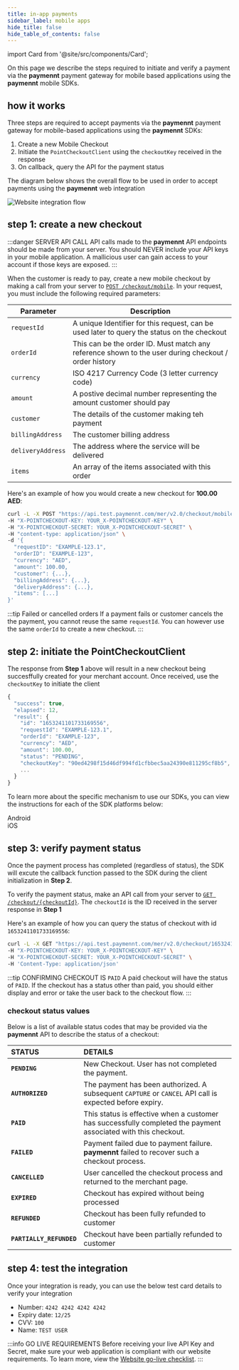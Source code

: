 ```yaml
---
title: in-app payments
sidebar_label: mobile apps
hide_title: false
hide_table_of_contents: false
---
```

import Card from '@site/src/components/Card';

On this page we describe the steps required to initiate and verify a payment via the **paymennt** payment gateway for mobile based applications using the **paymennt** mobile SDKs.

## how it works

Three steps are required to accept payments via the **paymennt** payment gateway for mobile-based applications using the **paymennt** SDKs:

1. Create a new Mobile Checkout
2. Initiate the `PointCheckoutClient` using the `checkoutKey` received in the response
3. On callback, query the API for the payment status

The diagram below shows the overall flow to be used in order to accept payments using the **paymennt**
web integration

![Website integration flow](/img/docs/build/initiate/sdk-flow.png)

## step 1: create a new checkout

:::danger SERVER API CALL
API calls made to the **paymennt** API endpoints should be made from your server. You should NEVER include your API keys in your mobile application. A mallicious user can gain access to your account if those keys are exposed.
:::

When the customer is ready to pay, create a new mobile checkout by making a call from your server to <a href="/api/#operation/create_checkout_mobile" target="_blank">`POST /checkout/mobile`</a>. In your request, you must include the following required parameters:

| **Parameter**     | **Description**                                                                                      |
| ----------------- | ---------------------------------------------------------------------------------------------------- |
| `requestId`       | A unique Identifier for this request, can be used later to query the status on the checkout          |
| `orderId`         | This can be the order ID. Must match any reference shown to the user during checkout / order history |
| `currency`        | ISO 4217 Currency Code (3 letter currency code)                                                      |
| `amount`          | A postive decimal number representing the amount customer should pay                                 |
| `customer`        | The details of the customer making teh payment                                                       |
| `billingAddress`  | The customer billing address                                                                         |
| `deliveryAddress` | The address where the service will be delivered                                                      |
| `items`           | An array of the items associated with this order                                                     |

Here's an example of how you would create a new checkout for **100.00 AED**:

```bash title="curl"
curl -L -X POST "https://api.test.paymennt.com/mer/v2.0/checkout/mobile" \
-H "X-POINTCHECKOUT-KEY: YOUR_X-POINTCHECKOUT-KEY" \
-H "X-POINTCHECKOUT-SECRET: YOUR_X-POINTCHECKOUT-SECRET" \
-H "content-type: application/json" \
-d '{
  "requestID": "EXAMPLE-123.1",
  "orderID": "EXAMPLE-123",
  "currency": "AED",
  "amount": 100.00,
  "customer": {...},
  "billingAddress": {...},
  "deliveryAddress": {...},
  "items": [...]
}'
```

:::tip Failed or cancelled orders
If a payment fails or customer cancels the the payment, you cannot reuse the same `requestId`. You can however use the same `orderId` to create a new checkout.
:::

## step 2: initiate the PointCheckoutClient

The response from **Step 1** above will result in a new checkout being succesffully created for your merchant account. Once received, use the `checkoutKey` to initiate the client

```jsx title="200 Response"
{
  "success": true,
  "elapsed": 12,
  "result": {
    "id": "1653241101733169556",
    "requestId": "EXAMPLE-123.1",
    "orderId": "EXAMPLE-123",
    "currency": "AED",
    "amount": 100.00,
    "status": "PENDING",
    "checkoutKey": "90ed4298f15d46df994fd1cfbbec5aa24390e811295cf8b5",
    ...
  }
}
```

To learn more about the specific mechanism to use our SDKs, you can view the instructions for each of the SDK platforms below:

<div class="row">
  <div class="col col--3">
    <Card
      image="/img/docs/integrate/sdks/android-logo.svg"
      link="/docs/sdks/android"
      action="Android">
      Android
    </Card>
  </div>
  <div class="col col--3">
    <Card
      image="/img/docs/integrate/sdks/ios-logo.svg"
      link="/docs/sdks/ios"
      action="iOS">
      iOS
    </Card>
  </div>
</div>

## step 3: verify payment status

Once the payment process has completed (regardless of status), the SDK will excute the callback function passed to the SDK during the client initialization in **Step 2**.

To verify the payment status, make an API call from your server to <a href="/api/#operation/get_checkout" target="_blank">`GET /checkout/{checkoutId}`</a>. The `checkoutId` is the ID received in the server response in **Step 1**

Here's an example of how you can query the status of checkout with id `1653241101733169556`:

```bash title="curl"
curl -L -X GET "https://api.test.paymennt.com/mer/v2.0/checkout/1653241101733169556" \
-H "X-POINTCHECKOUT-KEY: YOUR_X-POINTCHECKOUT-KEY" \
-H "X-POINTCHECKOUT-SECRET: YOUR_X-POINTCHECKOUT-SECRET" \
-H 'Content-Type: application/json'
```

:::tip CONFIRMING CHECKOUT IS `PAID`
A paid checkout will have the status of `PAID`. If the checkout has a status other than paid, you should either display and error or take the user back to the checkout flow.
:::

### checkout status values

Below is a list of available status codes that may be provided via the **paymennt** API to describe the status of a checkout:

| STATUS                   | DETAILS                                                                                                        |
| :----------------------- | :------------------------------------------------------------------------------------------------------------- |
| **`PENDING`**            | New Checkout. User has not completed the payment.                                                              |
| **`AUTHORIZED`**         | The payment has been authorized. A subsequent `CAPTURE` or `CANCEL` API call is expected before expiry.        |
| **`PAID`**               | This status is effective when a customer has successfully completed the payment associated with this checkout. |
| **`FAILED`**             | Payment failed due to payment failure. **paymennt** failed to recover such a checkout process.                 |
| **`CANCELLED`**          | User cancelled the checkout process and returned to the merchant page.                                         |
| **`EXPIRED`**            | Checkout has expired without being processed                                                                   |
| **`REFUNDED`**           | Checkout has been fully refunded to customer                                                                   |
| **`PARTIALLY_REFUNDED`** | Checkout have been partially refunded to customer                                                              |

## step 4: test the integration

Once your integration is ready, you can use the below test card details to verify your integration

- Number: `4242 4242 4242 4242`
- Expiry date: `12/25`
- CVV: `100`
- Name: `TEST USER`

:::info GO LIVE REQUIREMENTS
Before receiving your live API Key and Secret, make sure your web application is compliant with our website requirements. To learn more, view the [Website go-live checklist](/docs/golive/checklist).
:::
